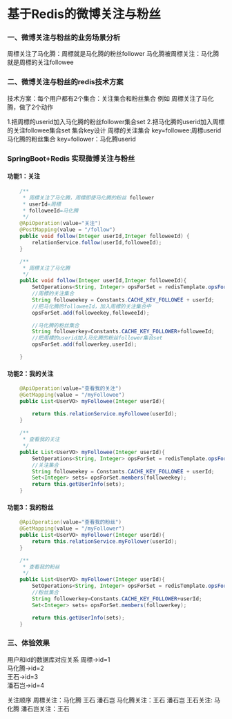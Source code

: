 # 基于Redis的微博关注与粉丝

### 一、微博关注与粉丝的业务场景分析
周標关注了马化腾：周標就是马化腾的粉丝follower
马化腾被周標关注：马化腾就是周標的关注followee

### 二、微博关注与粉丝的redis技术方案
技术方案：每个用户都有2个集合：关注集合和粉丝集合
例如 周標关注了马化腾，做了2个动作

1.把周標的userid加入马化腾的粉丝follower集合set
2.把马化腾的userid加入周標的关注followee集合set
 集合key设计
 周標的关注集合 key=followee:周標userid
 马化腾的粉丝集合 key=follower：马化腾userid


### SpringBoot+Redis 实现微博关注与粉丝
#### 功能1：关注
``` java
    /**
     * 周標关注了马化腾，周標即使马化腾的粉丝 follower
     * userId=周標
     * followeeId=马化腾
     */
    @ApiOperation(value="关注")
    @PostMapping(value = "/follow")
    public void follow(Integer userId,Integer followeeId) {
        relationService.follow(userId,followeeId);
    }
```
``` java
    /**
     * 周標关注了马化腾
     */
    public void follow(Integer userId,Integer followeeId){
        SetOperations<String, Integer> opsForSet = redisTemplate.opsForSet();
        //周標的关注集合
        String followeekey = Constants.CACHE_KEY_FOLLOWEE + userId;
        //把马化腾的followeeId，加入周標的关注集合中
        opsForSet.add(followeekey,followeeId);

        //马化腾的粉丝集合
        String followerkey=Constants.CACHE_KEY_FOLLOWER+followeeId;
        //把周標的userid加入马化腾的粉丝follower集合set
        opsForSet.add(followerkey,userId);

    }
```
#### 功能2：我的关注
``` java
    @ApiOperation(value="查看我的关注")
    @GetMapping(value = "/myFollowee")
    public List<UserVO> myFollowee(Integer userId){

        return this.relationService.myFollowee(userId);
    }
    
    /**
     * 查看我的关注
     */
    public List<UserVO> myFollowee(Integer userId){
        SetOperations<String, Integer> opsForSet = redisTemplate.opsForSet();
        //关注集合
        String followeekey = Constants.CACHE_KEY_FOLLOWEE + userId;
        Set<Integer> sets= opsForSet.members(followeekey);
        return this.getUserInfo(sets);
    }
```

#### 功能3：我的粉丝
``` java
    @ApiOperation(value="查看我的粉丝")
    @GetMapping(value = "/myFollower")
    public List<UserVO> myFollower(Integer userId){
        return this.relationService.myFollower(userId);
    }
```
``` java
    /**
     * 查看我的粉丝
     */
    public List<UserVO> myFollower(Integer userId){
        SetOperations<String, Integer> opsForSet = redisTemplate.opsForSet();
        //粉丝集合
        String followerkey=Constants.CACHE_KEY_FOLLOWER+userId;
        Set<Integer> sets= opsForSet.members(followerkey);

        return this.getUserInfo(sets);
    }
```
### 三、体验效果
用户和id的数据库对应关系
周標->id=1  
马化腾->id=2  
王石->id=3  
潘石岂->id=4  

关注顺序
周標关注：马化腾 王石 潘石岂
马化腾关注：王石 潘石岂
王石关注: 马化腾
潘石岂关注：王石
